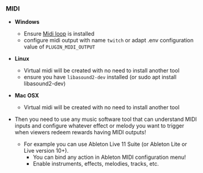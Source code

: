 ### MIDI

- **Windows**
  - Ensure [Midi loop](http://www.tobias-erichsen.de/software/loopmidi.html) is installed
  - configure midi output with name `twitch` or adapt .env configuration value of `PLUGIN_MIDI_OUTPUT`
- **Linux**
  - Virtual midi will be created with no need to install another tool
  - ensure you have `libasound2-dev` installed (or sudo apt install libasound2-dev)
- **Mac OSX**
  - Virtual midi will be created with no need to install another tool

- Then you need to use any music software tool that can understand MIDI inputs and configure whatever effect or melody you want to trigger when viewers redeem rewards having MIDI outputs!
  - For example you can use Ableton Live 11 Suite (or Ableton Lite or Live version 10+). 
    - You can bind any action in Ableton MIDI configuration menu!
    - Enable instruments, effects, melodies, tracks, etc.
